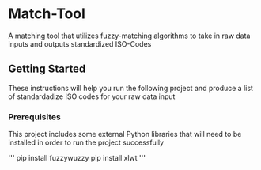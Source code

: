 # Match-Tool
A matching tool that utilizes fuzzy-matching algorithms to take in raw data inputs and outputs standardized ISO-Codes

## Getting Started
These instructions will help you run the following project and produce a list of standardadize ISO codes for your raw data input

### Prerequisites
This project includes some external Python libraries that will need to be installed in order to run the project successfully

'''
pip install fuzzywuzzy
pip install xlwt
'''

